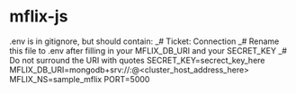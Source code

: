# mflix-js


.env is in gitignore, but should contain:
_# Ticket: Connection
_# Rename this file to .env after filling in your MFLIX_DB_URI and your SECRET_KEY
_# Do not surround the URI with quotes
SECRET_KEY=secrect_key_here
MFLIX_DB_URI=mongodb+srv://<user>:<password>@<cluster_host_address_here>
MFLIX_NS=sample_mflix
PORT=5000
